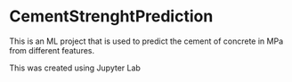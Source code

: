 # CementStrenghtPrediction

This is an ML project that is used to predict the cement of concrete in MPa from different features.

This was created using Jupyter Lab
